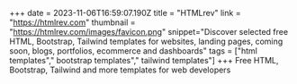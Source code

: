 +++
date = 2023-11-06T16:59:07.190Z
title = "HTMLrev"
link = "https://htmlrev.com"
thumbnail = "https://htmlrev.com/images/favicon.png"
snippet="Discover selected free HTML, Bootstrap, Tailwind templates for websites, landing pages, coming soon, blogs, portfolios, ecommerce and dashboards"
tags = ["html templates"," bootstrap templates"," tailwind templates"]
+++
Free HTML, Bootstrap, Tailwind and more templates for web developers
